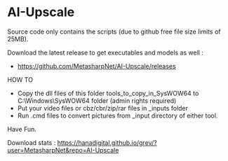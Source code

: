 # AI-Upscale

Source code only contains the scripts (due to github free file size limits of 25MB).

Download the latest release to get executables and models as well :
* https://github.com/MetasharpNet/AI-Upscale/releases

HOW TO

* Copy the dll files of this folder tools\_to_copy_in_SysWOW64 to C:\Windows\SysWOW64 folder (admin rights required)
* Put your video files or cbz/cbr/zip/rar files in _inputs folder
* Run .cmd files to convert pictures from _input directory of either tool.

Have Fun.

Download stats : https://hanadigital.github.io/grev/?user=MetasharpNet&repo=AI-Upscale
